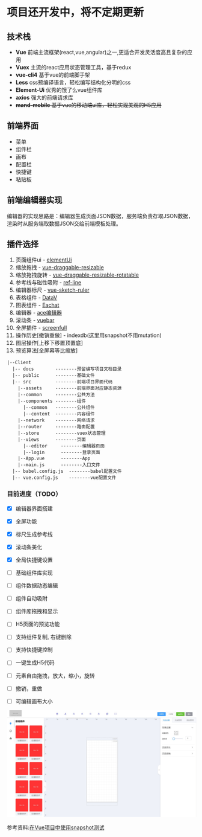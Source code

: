# 项目还开发中，将不定期更新

## 技术栈

- **Vue** 前端主流框架(react,vue,angular)之一,更适合开发灵活度高且复杂的应用
- **Vuex** 主流的react应用状态管理工具，基于redux
- **vue-cli4** 基于vue的前端脚手架
- **Less** css预编译语言，轻松编写结构化分明的css
- **Element-Ui** 优秀的饿了么vue组件库
- **axios** 强大的前端请求库
- ~~**mand-mobile** 基于vue的移动端ui库，轻松实现美观的H5应用~~

## 前端界面
- 菜单
- 组件栏
- 画布
- 配置栏
- 快捷键
- 粘贴板

## 前端编辑器实现
编辑器的实现思路是：编辑器生成页面JSON数据，服务端负责存取JSON数据，渲染时从服务端取数据JSON交给前端模板处理。

## 插件选择
1. 页面组件ui - [elementUi](https://element.eleme.cn/2.14/#/zh-CN/component/layout)
2. 缩放拖拽 - [vue-draggable-resizable](https://github.com/mauricius/vue-draggable-resizable)
3. 缩放拖拽旋转 - [vue-draggable-resizable-rotatable](https://github.com/tmrcui/vue-draggable-resizable-rotatable)
4. 参考线与磁性吸附 - [ref-line](https://github.com/think2011/ref-line)
5. 编辑器标尺 - [vue-sketch-ruler](https://github.com/chuxiaoguo/vue-sketch-ruler)
6. 表格组件 - [DataV](https://github.com/DataV-Team/DataV)
7. 图表组件 - [Eachat](https://echarts.apache.org/zh/index.html)
11. 编辑器  - [ace编辑器](https://github.com/ajaxorg/ace)
12. 滚动条  - [vuebar](https://github.com/DominikSerafin/vuebar)
13. 全屏插件 -  [screenfull](https://github.com/sindresorhus/screenfull.js)
11. 操作历史[撤销重做] - indexdb(这里用snapshot不用mutation)
12. 图层操作[上移下移置顶置底]
13. 预览算法[全屏幕等比缩放]

```
|--Client
  |-- docs        --------预留编写项目文档目录
  |-- public      --------基础文件
  |-- src		  --------前端项目界面代码
    |--assets	  --------前端界面对应静态资源
    |--common	  --------公共方法
    |--components --------组件
      |--common	  --------公共组件
      |--content  --------内容组件
    |--network	  --------网络请求
    |--router	  --------路由配置
    |--store	  --------vuex状态管理
    |--views	  --------页面
      |--editor		--------编辑器页面
      |--login		--------登录页面
    |--App.vue		--------App
    |--main.js		--------入口文件
  |-- babel.config.js  --------babel配置文件
  |-- vue.config.js	   --------vue配置文件

```

### 目前进度（TODO）

- [x] 编辑器界面搭建
- [x] 全屏功能
- [x] 标尺生成参考线
- [x] 滚动条美化
- [x] 全局快捷键设置
- [ ] 基础组件库实现
- [ ] 组件数据动态编辑
- [ ] 组件自动吸附
- [ ] 组件库拖拽和显示
- [ ] H5页面的预览功能
- [ ] 支持组件复制, 右键删除
- [ ] 支持快捷键控制
- [ ] 一键生成H5代码
- [ ] 元素自由拖拽，放大，缩小，旋转
- [ ] 撤销，重做
- [ ] 可编辑画布大小


![](./docs/images/Snipaste_2020-11-21_19-46-21.jpg)




参考资料:[在Vue项目中使用snapshot测试](https://juejin.cn/post/6844903749375393800)